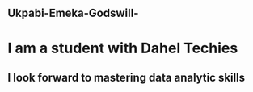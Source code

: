 ## Ukpabi-Emeka-Godswill-
# I am a student with Dahel Techies
## I look forward to mastering data analytic skills 

